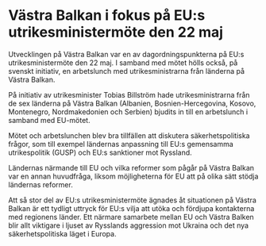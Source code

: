 # Västra Balkan i fokus på EU:s utrikesministermöte den 22 maj

Utvecklingen på Västra Balkan var en av dagordningspunkterna på EU:s utrikesministermöte den 22 maj. I samband med mötet hölls också, på svenskt initiativ, en arbetslunch med utrikesministrarna från länderna på Västra Balkan.

På initiativ av utrikesminister Tobias Billström hade utrikesministrarna från de sex länderna på Västra Balkan (Albanien, Bosnien-Hercegovina, Kosovo, Montenegro, Nordmakedonien och Serbien) bjudits in till en arbetslunch i samband med EU-mötet.

Mötet och arbetslunchen blev bra tillfällen att diskutera säkerhetspolitiska frågor, som till exempel ländernas anpassning till EU:s gemensamma utrikespolitik (GUSP) och EU:s sanktioner mot Ryssland.

Ländernas närmande till EU och vilka reformer som pågår på Västra Balkan var en annan huvudfråga, liksom möjligheterna för EU att på olika sätt stödja ländernas reformer.

Att så stor del av EU:s utrikesministermöte ägnades åt situationen på Västra Balkan är ett tydligt uttryck för EU:s vilja att utöka och fördjupa kontakterna med regionens länder. Ett närmare samarbete mellan EU och Västra Balken blir allt viktigare i ljuset av Rysslands aggression mot Ukraina och det nya säkerhetspolitiska läget i Europa.
